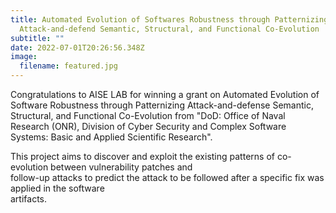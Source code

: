 ```yaml
---
title: Automated Evolution of Softwares Robustness through Patternizing
  Attack-and-defend Semantic, Structural, and Functional Co-Evolution
subtitle: ""
date: 2022-07-01T20:26:56.348Z
image:
  filename: featured.jpg
---
```

Congratulations to AISE LAB for winning a grant on Automated Evolution of Software Robustness through Patternizing Attack-and-defense Semantic, Structural, and Functional Co-Evolution from "DoD: Office of Naval Research (ONR), Division of Cyber Security and Complex Software Systems: Basic and Applied Scientific Research". 

<!--more-->

T﻿his project aims to discover and exploit the existing patterns of co-evolution between vulnerability patches and\
follow-up attacks to predict the attack to be followed after a specific fix was applied in the software\
artifacts.